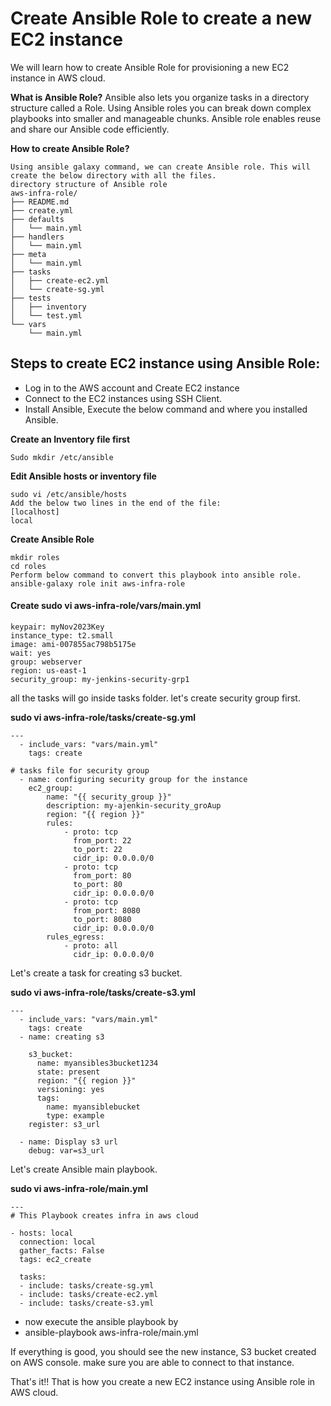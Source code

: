 # Create Ansible Role to create a new EC2 instance
We will learn how to create Ansible Role for provisioning a new EC2 instance in AWS cloud.

**What is Ansible Role?**
Ansible also lets you organize tasks in a directory structure called a Role. Using Ansible roles you can break down complex playbooks into smaller and manageable chunks. Ansible role enables reuse and share our Ansible code efficiently.

**How to create Ansible Role?**
```
Using ansible galaxy command, we can create Ansible role. This will create the below directory with all the files. 
directory structure of Ansible role
aws-infra-role/
├── README.md
├── create.yml
├── defaults
│   └── main.yml
├── handlers
│   └── main.yml
├── meta
│   └── main.yml	
├── tasks
│   ├── create-ec2.yml
│   └── create-sg.yml
├── tests
│   ├── inventory
│   └── test.yml
└── vars
    └── main.yml
```

## Steps to create EC2 instance using Ansible Role:
- Log in to the AWS account and Create EC2 instance
- Connect to the EC2 instances using SSH Client.
- Install Ansible, Execute the below command and where you installed Ansible.
  
**Create an Inventory file first**
```
Sudo mkdir /etc/ansible
```
**Edit Ansible hosts or inventory file**
```
sudo vi /etc/ansible/hosts
Add the below two lines in the end of the file:
[localhost]
local
```
**Create Ansible Role**

```
mkdir roles  
cd roles
Perform below command to convert this playbook into ansible role.
ansible-galaxy role init aws-infra-role
```
#### Create sudo vi aws-infra-role/vars/main.yml
```
keypair: myNov2023Key
instance_type: t2.small
image: ami-007855ac798b5175e
wait: yes
group: webserver
region: us-east-1
security_group: my-jenkins-security-grp1
```

all the tasks will go inside tasks folder.
let's create security group first.

**sudo vi aws-infra-role/tasks/create-sg.yml**
```
---
  - include_vars: "vars/main.yml"
    tags: create

# tasks file for security group
  - name: configuring security group for the instance
    ec2_group:
        name: "{{ security_group }}"
        description: my-ajenkin-security_groAup
        region: "{{ region }}"
        rules:
            - proto: tcp
              from_port: 22
              to_port: 22
              cidr_ip: 0.0.0.0/0
            - proto: tcp
              from_port: 80
              to_port: 80
              cidr_ip: 0.0.0.0/0
            - proto: tcp
              from_port: 8080
              to_port: 8080
              cidr_ip: 0.0.0.0/0
        rules_egress:
            - proto: all
              cidr_ip: 0.0.0.0/0
```
Let's create a task for creating s3 bucket.

**sudo vi aws-infra-role/tasks/create-s3.yml**

```
---
  - include_vars: "vars/main.yml"
    tags: create
  - name: creating s3

    s3_bucket:
      name: myansibles3bucket1234
      state: present
      region: "{{ region }}"
      versioning: yes
      tags:
        name: myansiblebucket
        type: example
    register: s3_url

  - name: Display s3 url
    debug: var=s3_url
```
Let's create Ansible main playbook.

**sudo vi aws-infra-role/main.yml**
```
---
# This Playbook creates infra in aws cloud

- hosts: local
  connection: local
  gather_facts: False
  tags: ec2_create

  tasks:
  - include: tasks/create-sg.yml
  - include: tasks/create-ec2.yml
  - include: tasks/create-s3.yml 
```

* now execute the ansible playbook by
* ansible-playbook aws-infra-role/main.yml

If everything is good, you should see the new instance, S3 bucket created on AWS console. make sure you are able to connect to that instance.

That's it!! That is how you create a new EC2 instance using Ansible role in AWS cloud. 

